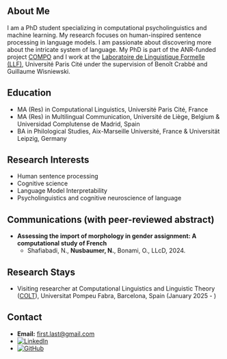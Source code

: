 


## About Me
I am a PhD student specializing in computational psycholinguistics and machine learning. My research focuses on human-inspired sentence processing in language models. I am passionate about discovering more about the intricate system of language. My PhD is part of the ANR-funded project [COMPO](https://anr-compo.github.io) and I work at the [Laboratoire de Linguistique Formelle (LLF)](http://www.llf.cnrs.fr/fr/presentation), Université Paris Cité under the supervision of Benoît Crabbé and Guillaume Wisniewski.

## Education
- MA (Res) in Computational Linguistics, Université Paris Cité, France
- MA (Res) in Multilingual Communication, Université de Liège, Belgium & Universidad Complutense de Madrid, Spain
- BA in Philological Studies, Aix-Marseille Université, France & Universität Leipzig, Germany

## Research Interests
- Human sentence processing
- Cognitive science 
- Language Model Interpretability
- Psycholinguistics and cognitive neuroscience of language 

## Communications (with peer-reviewed abstract)
- **Assessing the import of morphology in gender assignment: A computational study of French**
  - Shafiabadi, N., **Nusbaumer, N.**, Bonami, O., LLcD, 2024.

## Research Stays
- Visiting researcher at Computational Linguistics and Linguistic Theory ([COLT](https://www.upf.edu/web/colt)), Universitat Pompeu Fabra, Barcelona, Spain (January 2025 - ) 



## Contact
- **Email:** first.last@gmail.com
- [![LinkedIn](https://img.shields.io/badge/LinkedIn-Profile-blue?logo=linkedin)](https://fr.linkedin.com/in/nina-nusbaumer-752aab182/en)
- [![GitHub](https://img.shields.io/badge/GitHub-Profile-black?logo=github)](https://github.com/NinaNusb)



